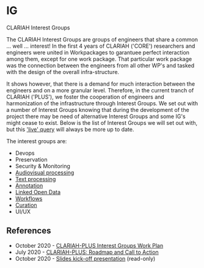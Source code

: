 # IG
CLARIAH Interest Groups

The CLARIAH Interest Groups are groups of engineers that share a common ... well ... interest! In the first 4 years of CLARIAH ('CORE') researchers and engineers were united in Workpackages to garantuee perfect interaction among them, except for one work package. That particular work package was the connection between the engineers from all other WP's and tasked with the design of the overall infra-structure.

It shows however, that there is a demand for much interaction between the engineers and on a more granular level. Therefore, in the current tranch of CLARIAH ('PLUS'), we foster the cooperation of engineers and harmonization of the infrastructure through Interest Groups. We set out with a number of Interest Groups knowing that during the development of the project there may be need of alternative Interest Groups and some IG's might cease to exist. Below is the list of Interest Groups we will set out with, but this ['live' query](https://github.com/CLARIAH?q=ig&type=&language=) will always be more up to date.

The interest groups are:
- Devops
- Preservation
- Security & Monitoring
- [Audiovisual processing](https://github.com/CLARIAH/IG-AVProcessing)
- [Text processing](https://github.com/CLARIAH/IG-Text)
- [Annotation](https://github.com/CLARIAH/IG-Annotation)
- [Linked Open Data](https://github.com/CLARIAH/IG-LOD)
- [Workflows](https://github.com/CLARIAH/IG-Workflows)
- [Curation](https://github.com/CLARIAH/IG-Curation)
- UI/UX




## References

* October 2020 - [CLARIAH-PLUS Interest Groups Work Plan](docs/workplan.pdf)
* July 2020 - [CLARIAH-PLUS: Roadmap and Call to Action](docs/roadmap.pdf)
* October 2020 - [Slides kick-off presentation](https://docs.google.com/presentation/d/1ywZY3b3eW_uIlFEtJb5l6QPlB50_KKeFsB-qn1rVUXc/edit#slide=id.p)
    (read-only)


